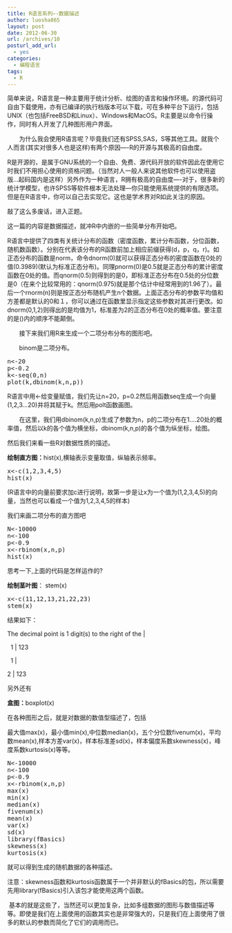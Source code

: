 ```yaml
---
title: R语言系列—-数据描述
author: luosha865
layout: post
date: 2012-06-30
url: /archives/10
posturl_add_url:
  - yes
categories:
  - 编程语言
tags:
  - R
---
```

简单来说，R语言是一种主要用于统计分析、绘图的语言和操作环境。的源代码可自由下载使用，亦有已编译的执行档版本可以下载，可在多种平台下运行，包括UNIX（也包括FreeBSD和Linux）、Windows和MacOS。R主要是以命令行操作，同时有人开发了几种图形用户界面。

<div>
  <p>
           为什么我会使用R语言呢？毕竟我们还有SPSS,SAS，S等其他工具。就我个人而言(其实对很多人也是这样)有两个原因&#8212;-R的开源与其极高的自由度。
  </p>
  
  <p>
    R是开源的，是属于GNU系统的一个自由、免费、源代码开放的软件因此在使用它时我们不用担心使用的资格问题。（当然对人一般人来说其他软件也可以使用盗版…起码国内是这样）另外作为一种语言，R拥有极高的自由度&#8212;-对于，很多新的统计学模型，也许SPSS等软件根本无法处理&#8212;你只能使用系统提供的有限选项。但是在R语言中，你可以自己去实现它。这也是学术界对R如此关注的原因。
  </p>
  
  <p>
    敲了这么多废话，进入正题。
  </p>
  
  <p>
    这一篇的内容是数据描述，就冲R中内嵌的一些简单分布开始吧。
  </p>
  
  <p>
    R语言中提供了四类有关统计分布的函数（密度函数，累计分布函数，分位函数，随机数函数）。分别在代表该分布的R函数前加上相应前缀获得(d，p，q，r)。如正态分布的函数是norm，命令dnorm(0)就可以获得正态分布的密度函数在0处的值(0.3989)(默认为标准正态分布)。同理pnorm(0)是0.5就是正态分布的累计密度函数在0处的值。而qnorm(0.5)则得到的是0，即标准正态分布在0.5处的分位数是0（在来个比较常用的：qnorm(0.975)就是那个估计中经常用到的1.96了）。最后一个rnorm(n)则是按正态分布随机产生n个数据。上面正态分布的参数平均值和方差都是默认的0和１，你可以通过在函数里显示指定这些参数对其进行更改。如dnorm(0,1,2)则得出的是均值为1，标准差为2的正态分布在0处的概率值。要注意的是()内的顺序不能颠倒。
  </p>
  
  <p align="left">
           接下来我们用R来生成一个二项分布分布的图形吧。
  </p>
  
  <p align="left">
           binom是二项分布。
  </p>
  
  <pre class="lang:r decode:true ">n&lt;-20
p&lt;-0.2
k&lt;-seq(0,n)
plot(k,dbinom(k,n,p))</pre>
  
  <p>
    R语言中用<-给变量赋值，我们先让n=20，p=0.2然后用函数seq生成一个向量(1,2,3&#8230;20)并将其赋于k。然后用polt函数画图。
  </p>
  
  <p align="left">
           在这里，我们用dbinom(k,n,p)生成了参数为n，p的二项分布在1….20处的概率值，然后以k的各个值为横坐标，dbinom(k,n,p)的各个值为纵坐标，绘图。
  </p>
  
  <p>
    然后我们来看一些R对数据性质的描述。
  </p>
  
  <p>
    <strong>绘制直方图：</strong>hist(x),横轴表示变量取值，纵轴表示频率。
  </p>
  
  <pre class="lang:r decode:true">x&lt;-c(1,2,3,4,5)
hist(x)</pre>
  
  <p>
    (R语言中的向量前要求加c进行说明，故第一步是让x为一个值为(1,2,3,4,5)的向量，当然也可以看成一个值为1,2,3,4,5的样本)
  </p>
  
  <p>
    我们来画二项分布的直方图吧
  </p>
  
  <pre class="lang:r decode:true ">N&lt;-10000
n&lt;-100
p&lt;-0.9
x&lt;-rbinom(x,n,p)
hist(x)</pre>
  
  <p>
    思考一下,上面的代码是怎样运作的?
  </p>
  
  <p>
    <strong>绘制茎叶图</strong>： stem(x)
  </p>
  
  <pre class="lang:r decode:true">x&lt;-c(11,12,13,21,22,23)
stem(x)</pre>
  
  <p>
    结果如下：
  </p>
  
  <p align="left">
    The decimal point is 1 digit(s) to the right of the |
  </p>
  
  <p align="left">
      1 | 123
  </p>
  
  <p align="left">
      1 |
  </p>
  
  <p align="left">
    2 | 123
  </p>
  
  <p align="left">
    另外还有
  </p>
  
  <p align="left">
    <strong>盒图：</strong>boxplot(x)
  </p>
  
  <p align="left">
    在各种图形之后，就是对数据的数值型描述了，包括
  </p>
  
  <p align="left">
    最大值max(x)，最小值min(x),中位数median(x)，五个分位数fivenum(x)，平均数mean(x),样本方差var(x)，样本标准差sd(x)，样本偏度系数skewness(x)，峰度系数kurtosis(x)等等。
  </p>
  
  <pre class="lang:r decode:true ">N&lt;-10000
n&lt;-100
p&lt;-0.9
x&lt;-rbinom(x,n,p)
max(x)
min(x)
median(x)
fivenum(x)
mean(x)
var(x)
sd(x)
library(fBasics)
skewness(x)
kurtosis(x)</pre>
  
  <p>
    就可以得到生成的随机数据的各种描述。
  </p>
  
  <p align="left">
    注意：skewness函数和kurtosis函数属于一个并非默认的fBasics的包，所以需要先用library(fBasics)引入该包才能使用这两个函数。
  </p>
  
  <p align="left">
     基本的就是这些了，当然还可以更加复杂，比如多组数据的图形与数值描述等等。即使是我们在上面使用的函数其实也是非常强大的，只是我们在上面使用了很多的默认的参数而简化了它们的调用而已。
  </p>
</div>

